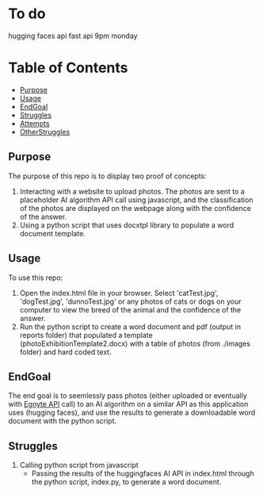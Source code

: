 # To do
hugging faces api
fast api
9pm monday

# Table of Contents

- [Purpose](#purpose)
- [Usage](#usage)
- [EndGoal](#endgoal)
- [Struggles](#struggles)
- [Attempts](#attempts)
- [OtherStruggles](#otherstruggles)

## Purpose

The purpose of this repo is to display two proof of concepts: 

1. Interacting with a website to upload photos. The photos are sent to a placeholder AI algorithm API call using javascript, and the classification of the photos are displayed on the webpage along with the confidence of the answer. 
2. Using a python script that uses docxtpl library to populate a word document template. 

## Usage 

To use this repo:

1. Open the index.html file in your browser. Select 'catTest.jpg', 'dogTest.jpg', 'dunnoTest.jpg' or any photos of cats or dogs on your computer to view the breed of the animal and the confidence of the answer.
2. Run the python script to create a word document and pdf (output in reports folder) that populated a template (photoExhibitionTemplate2.docx) with a table of photos (from ./images folder) and hard coded text. 


## EndGoal
The end goal is to seemlessly pass photos (either uploaded or eventually with [Egnyte API](https://developers.egnyte.com/docs) call) to an AI algorithm on a similar API as this application uses (hugging faces), and use the results to generate a downloadable word document with the python script. 

## Struggles
1. Calling python script from javascript
    - Passing the results of the huggingfaces AI API in index.html through the python script, index.py, to generate a word document. 




